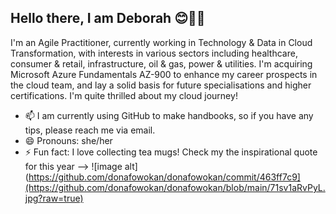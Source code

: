 ## Hello there, I am Deborah 😊👋🏾

I'm an Agile Practitioner, currently working in Technology & Data in Cloud Transformation, with interests in various sectors including healthcare, consumer & retail, infrastructure, oil & gas, power & utilities.
I'm acquiring Microsoft Azure Fundamentals AZ-900 to enhance my career prospects in the cloud team, and  lay a solid basis for future specialisations and higher certifications. I'm quite thrilled about my cloud journey!


- 📫 I am currently using GitHub to make handbooks, so if you have any tips, please reach me via email.
- 😄 Pronouns: she/her
- ⚡ Fun fact: I love collecting tea mugs!
Check my the inspirational quote for this year --> 
![image alt](https://github.com/donafowokan/donafowokan/commit/463ff7c9](https://github.com/donafowokan/donafowokan/blob/main/71sv1aRvPyL.jpg?raw=true)
